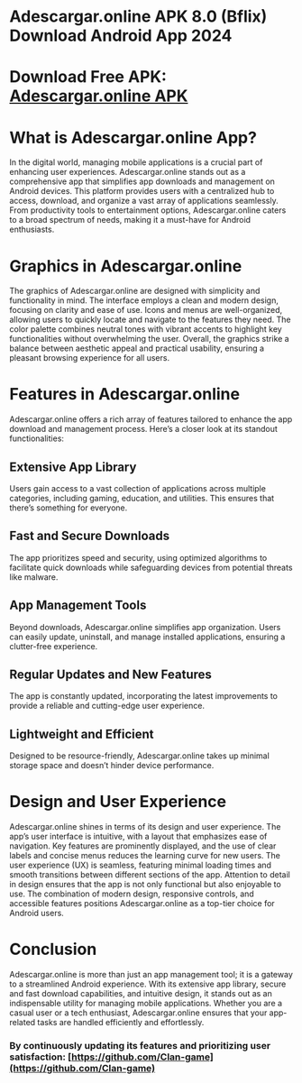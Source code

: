 # Adescargar.online APK 8.0 (Bflix) Download Android App 2024
# Download Free APK: [Adescargar.online APK](https://apkhihe.net/adescargar-online/)
# What is Adescargar.online App?
In the digital world, managing mobile applications is a crucial part of enhancing user experiences. Adescargar.online stands out as a comprehensive app that simplifies app downloads and management on Android devices. This platform provides users with a centralized hub to access, download, and organize a vast array of applications seamlessly. From productivity tools to entertainment options, Adescargar.online caters to a broad spectrum of needs, making it a must-have for Android enthusiasts.

# Graphics in Adescargar.online
The graphics of Adescargar.online are designed with simplicity and functionality in mind. The interface employs a clean and modern design, focusing on clarity and ease of use. Icons and menus are well-organized, allowing users to quickly locate and navigate to the features they need.
The color palette combines neutral tones with vibrant accents to highlight key functionalities without overwhelming the user. Overall, the graphics strike a balance between aesthetic appeal and practical usability, ensuring a pleasant browsing experience for all users.

# Features in Adescargar.online
Adescargar.online offers a rich array of features tailored to enhance the app download and management process. Here’s a closer look at its standout functionalities:
## Extensive App Library
Users gain access to a vast collection of applications across multiple categories, including gaming, education, and utilities. This ensures that there’s something for everyone.
## Fast and Secure Downloads
The app prioritizes speed and security, using optimized algorithms to facilitate quick downloads while safeguarding devices from potential threats like malware.
## App Management Tools
Beyond downloads, Adescargar.online simplifies app organization. Users can easily update, uninstall, and manage installed applications, ensuring a clutter-free experience.
## Regular Updates and New Features
The app is constantly updated, incorporating the latest improvements to provide a reliable and cutting-edge user experience.
## Lightweight and Efficient
Designed to be resource-friendly, Adescargar.online takes up minimal storage space and doesn’t hinder device performance.

# Design and User Experience
Adescargar.online shines in terms of its design and user experience. The app’s user interface is intuitive, with a layout that emphasizes ease of navigation. Key features are prominently displayed, and the use of clear labels and concise menus reduces the learning curve for new users.
The user experience (UX) is seamless, featuring minimal loading times and smooth transitions between different sections of the app. Attention to detail in design ensures that the app is not only functional but also enjoyable to use.
The combination of modern design, responsive controls, and accessible features positions Adescargar.online as a top-tier choice for Android users.

# Conclusion
Adescargar.online is more than just an app management tool; it is a gateway to a streamlined Android experience. With its extensive app library, secure and fast download capabilities, and intuitive design, it stands out as an indispensable utility for managing mobile applications. Whether you are a casual user or a tech enthusiast, Adescargar.online ensures that your app-related tasks are handled efficiently and effortlessly.
### By continuously updating its features and prioritizing user satisfaction: [https://github.com/Clan-game](https://github.com/Clan-game)
